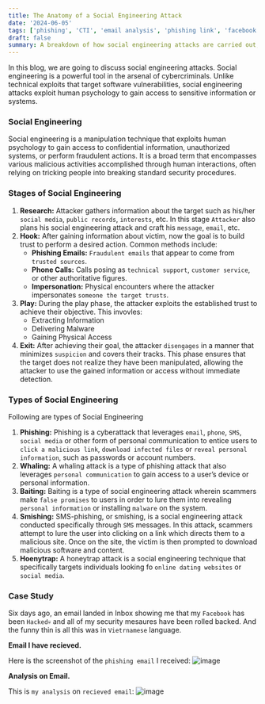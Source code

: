 ```yaml
---
title: The Anatomy of a Social Engineering Attack
date: '2024-06-05'
tags: ['phishing', 'CTI', 'email analysis', 'phishing link', 'facebook', 'hack', 'social engineering', 'real world']
draft: false
summary: A breakdown of how social engineering attacks are carried out, from the initial research phase to the execution and exit strategies.
---
```


In this blog, we are going to discuss social engineering attacks. Social engineering is a powerful tool in the arsenal of cybercriminals. Unlike technical exploits that target software vulnerabilities, social engineering attacks exploit human psychology to gain access to sensitive information or systems. 

### Social Engineering
Social engineering is a manipulation technique that exploits human psychology to gain access to confidential information, unauthorized systems, or perform fraudulent actions. It is a broad term that encompasses various malicious activities accomplished through human interactions, often relying on tricking people into breaking standard security procedures.

### Stages of Social Engineering
1. **Research:** Attacker gathers information about the target such as his/her `social media`, `public records`, `interests`, etc. In this stage `Attacker` also plans his social engineering attack and craft his `message`, `email`, etc.
2. **Hook:** After gaining information about victim, now the goal is to build trust to perform a desired action. Common methods include:
   - **Phishing Emails:** `Fraudulent emails` that appear to come from `trusted sources`.
   - **Phone Calls:** Calls posing as `technical support`, `customer service`, or other authoritative figures.
   - **Impersonation:** Physical encounters where the attacker impersonates `someone the target trusts`.
3. **Play:** During the play phase, the attacker exploits the established trust to achieve their objective. This invovles:
   - Extracting Information
   - Delivering Malware
   - Gaining Physical Access
4. **Exit:** After achieving their goal, the attacker `disengages` in a manner that minimizes `suspicion` and covers their tracks. This phase ensures that the target does not realize they have been manipulated, allowing the attacker to use the gained information or access without immediate detection.


### Types of Social Engineering
Following are types of Social Engineering
1. **Phishing:** Phishing is a cyberattack that leverages `email`, `phone`, `SMS`, `social media` or other form of personal communication to entice users to `click a malicious link`, `download infected files` or `reveal personal information`, such as passwords or account numbers.
2. **Whaling:** A whaling attack is a type of phishing attack that also leverages `personal communication` to  gain access to a user’s device or personal information.
3. **Baiting:** Baiting is a type of social engineering attack wherein scammers make `false promises` to users in order to lure them into revealing `personal information` or installing `malware` on the system.
4. **Smishing:** SMS-phishing, or smishing, is a social engineering attack conducted specifically through `SMS` messages. In this attack, scammers attempt to lure the user into clicking on a link which directs them to a malicious site. Once on the site, the victim is then prompted to download malicious software and content.
5. **Hoenytrap:** A honeytrap attack is a social engineering technique that specifically targets individuals looking fo `online dating websites` or `social media`.

### Case Study
Six days ago, an email landed in Inbox showing me that my `Facebook` has been `Hacked💀` and all of my security mesaures have been rolled backed. And the funny thin is all this was in `Vietrnamese` language. 

**Email I have recieved.**

Here is the screenshot of the `phishing email` I received:
![image](https://github.com/dx7er/portfolio/assets/79792270/dd0fae1d-9b52-4857-863b-6799d4920062)


**Analysis on Email.**

This is `my analysis` on `recieved email`:
![image](https://github.com/dx7er/portfolio/assets/79792270/392438ac-091a-4d4b-8237-8c09568f99f3)

